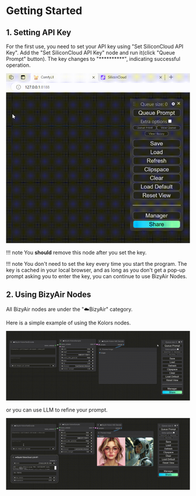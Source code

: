 # Getting Started

## 1. Setting API Key

For the first use, you need to set your API key using "Set SiliconCloud API Key". Add the "Set SiliconCloud API Key" node and run it(click "Queue Prompt" button). The key changes to "**********", indicating successful operation.

![](./imgs/how-to-set-key.gif)

!!! note
    You **should** remove this node after you set the key.

!!! note
    You don't need to set the key every time you start the program. The key is cached in your local browser, and as long as you don't get a pop-up prompt asking you to enter the key, you can continue to use BizyAir Nodes.

## 2. Using BizyAir Nodes

All BizyAir nodes are under the "☁️BizyAir" category.

Here is a simple example of using the Kolors nodes.

![](./imgs/text2img.gif)

or you can use LLM to refine your prompt.

![](./imgs/llmnode.gif)
